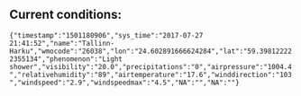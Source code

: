 ## Current conditions: 
 ``` {"timestamp":"1501180906","sys_time":"2017-07-27 21:41:52","name":"Tallinn-Harku","wmocode":"26038","lon":"24.602891666624284","lat":"59.398122222355134","phenomenon":"Light shower","visibility":"20.0","precipitations":"0","airpressure":"1004.4","relativehumidity":"89","airtemperature":"17.6","winddirection":"103","windspeed":"2.9","windspeedmax":"4.5","NA":"","NA":""} ```
